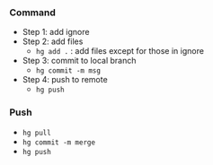 ### Command
- Step 1: add ignore
- Step 2: add files
  - `hg add .` : add files except for those in ignore
- Step 3: commit to local branch
  - `hg commit -m msg`
- Step 4: push to remote 
  - `hg push`
  
### Push
  - `hg pull`
  - `hg commit -m merge`
  - `hg push`
